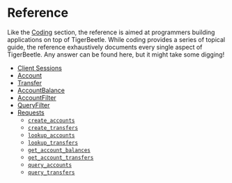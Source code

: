 # Reference

Like the [Coding](../coding/) section, the reference is aimed at programmers building applications
on top of TigerBeetle. While coding provides a series of topical guide, the reference exhaustively
documents every single aspect of TigerBeetle. Any answer can be found here, but it might take some
digging!

- [Client Sessions](./sessions.md)
- [Account](./account.md)
- [Transfer](./transfer.md)
- [AccountBalance](./account-balance.md)
- [AccountFilter](./account-filter.md)
- [QueryFilter](./query-filter.md)
- [Requests](./requests/)
  - [`create_accounts`](./requests/create_accounts.md)
  - [`create_transfers`](./requests/create_transfers.md)
  - [`lookup_accounts`](./requests/lookup_accounts.md)
  - [`lookup_transfers`](./requests/lookup_transfers.md)
  - [`get_account_balances`](./requests/get_account_balances.md)
  - [`get_account_transfers`](./requests/get_account_transfers.md)
  - [`query_accounts`](./requests/query_accounts.md)
  - [`query_transfers`](./requests/query_transfers.md)
